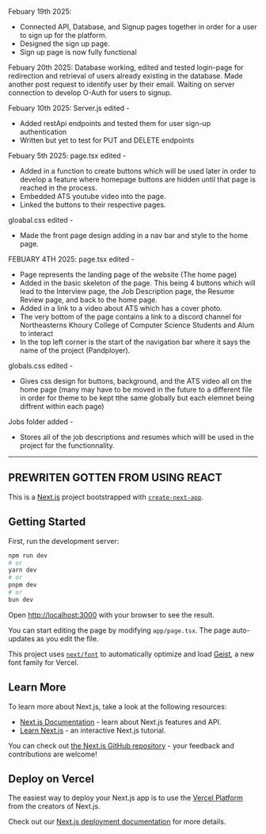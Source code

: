 Febuary 19th 2025:
- Connected API, Database, and Signup pages together in order for a user to sign up for the platform.
- Designed the sign up page.
- Sign up page is now fully functional

Febuary 20th 2025: 
Database working, edited and tested login-page for redirection and retrieval of users already existing in the database. Made another post request to identify user by their email. Waiting on server connection to develop O-Auth for users to signup.

Febuary 10th 2025: 
Server.js edited - 
- Added restApi endpoints and tested them for user sign-up authentication 
- Written but yet to test for PUT and DELETE endpoints 

Febuary 5th 2025:
page.tsx edited -
  - Added in a function to create buttons which will be used later in order to develop a feature where homepage buttons are hidden until that page is reached in the process.
  - Embedded ATS youtube video into the page.
  - Linked the buttons to their respective pages.

gloabal.css edited -
  - Made the front page design adding in a nav bar and style to the home page.

FEBUARY 4TH 2025:
page.tsx edited - 
  - Page represents the landing page of the website (The home page)
  - Added in the basic skeleton of the page. This being 4 buttons which will lead to the Interview page, the Job Description page, the Resume Review page, and back to the home page.
  - Added in a link to a video about ATS which has a cover photo. 
  - The very bottom of the page contains a link to a discord channel for Northeasterns Khoury College of Computer Science Students and Alum to interact
  - In the top left corner is the start of the navigation bar where it says the name of the project (Pandployer).

globals.css edited - 
  - Gives css design for buttons, background, and the ATS video all on the home page (many may have to be moved in the future to a different file in order for theme to be kept tthe same globally but each elemnet being diffrent within each page)

Jobs folder added -
  - Stores all of the job descriptions and resumes which willl be used in the project for the functionnality.
  
---------------------------------------------------------------------------------------------------------------------------------------------------------
## PREWRITEN GOTTEN FROM USING REACT
This is a [Next.js](https://nextjs.org) project bootstrapped with [`create-next-app`](https://nextjs.org/docs/app/api-reference/cli/create-next-app).

## Getting Started

First, run the development server:

```bash
npm run dev
# or
yarn dev
# or
pnpm dev
# or
bun dev
```

Open [http://localhost:3000](http://localhost:3000) with your browser to see the result.

You can start editing the page by modifying `app/page.tsx`. The page auto-updates as you edit the file.

This project uses [`next/font`](https://nextjs.org/docs/app/building-your-application/optimizing/fonts) to automatically optimize and load [Geist](https://vercel.com/font), a new font family for Vercel.

## Learn More

To learn more about Next.js, take a look at the following resources:

- [Next.js Documentation](https://nextjs.org/docs) - learn about Next.js features and API.
- [Learn Next.js](https://nextjs.org/learn) - an interactive Next.js tutorial.

You can check out [the Next.js GitHub repository](https://github.com/vercel/next.js) - your feedback and contributions are welcome!

## Deploy on Vercel

The easiest way to deploy your Next.js app is to use the [Vercel Platform](https://vercel.com/new?utm_medium=default-template&filter=next.js&utm_source=create-next-app&utm_campaign=create-next-app-readme) from the creators of Next.js.

Check out our [Next.js deployment documentation](https://nextjs.org/docs/app/building-your-application/deploying) for more details.
